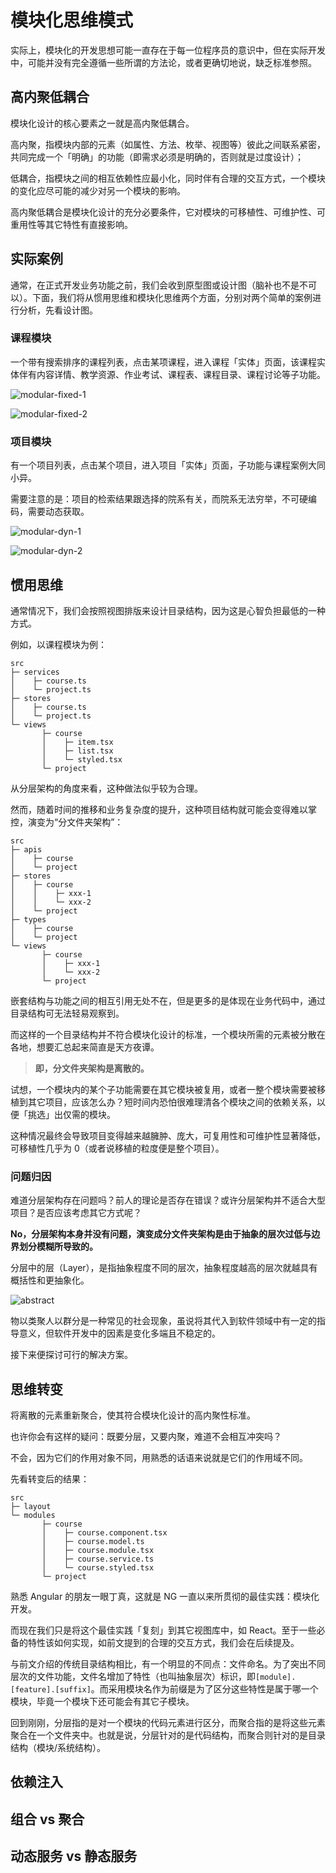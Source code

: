 # 模块化思维模式

实际上，模块化的开发思想可能一直存在于每一位程序员的意识中，但在实际开发中，可能并没有完全遵循一些所谓的方法论，或者更确切地说，缺乏标准参照。

## 高内聚低耦合

模块化设计的核心要素之一就是高内聚低耦合。

高内聚，指模块内部的元素（如属性、方法、枚举、视图等）彼此之间联系紧密，共同完成一个「明确」的功能（即需求必须是明确的，否则就是过度设计）；

低耦合，指模块之间的相互依赖性应最小化，同时伴有合理的交互方式，一个模块的变化应尽可能的减少对另一个模块的影响。

高内聚低耦合是模块化设计的充分必要条件，它对模块的可移植性、可维护性、可重用性等其它特性有直接影响。

## 实际案例

通常，在正式开发业务功能之前，我们会收到原型图或设计图（脑补也不是不可以）。下面，我们将从惯用思维和模块化思维两个方面，分别对两个简单的案例进行分析，先看设计图。

### 课程模块

一个带有搜索排序的课程列表，点击某项课程，进入课程「实体」页面，该课程实体伴有内容详情、教学资源、作业考试、课程表、课程目录、课程讨论等子功能。

![modular-fixed-1](images/modular-fixed-1.png)

![modular-fixed-2](images/modular-fixed-2.png)

### 项目模块

有一个项目列表，点击某个项目，进入项目「实体」页面，子功能与课程案例大同小异。

需要注意的是：项目的检索结果跟选择的院系有关，而院系无法穷举，不可硬编码，需要动态获取。

![modular-dyn-1](images/modular-dyn-1.png)

![modular-dyn-2](images/modular-dyn-2.png)

## 惯用思维

通常情况下，我们会按照视图排版来设计目录结构，因为这是心智负担最低的一种方式。

例如，以课程模块为例：

```tree
src
├─ services
│    ├─ course.ts
│    └─ project.ts
├─ stores
│    ├─ course.ts
│    └─ project.ts
└─ views
       ├─ course
       │    ├─ item.tsx
       │    ├─ list.tsx
       │    └─ styled.tsx
       └─ project
```

从分层架构的角度来看，这种做法似乎较为合理。

然而，随着时间的推移和业务复杂度的提升，这种项目结构就可能会变得难以掌控，演变为“分文件夹架构”：

```tree
src
├─ apis
│    ├─ course
│    └─ project
├─ stores
│    ├─ course
│    │    ├─ xxx-1
│    │    └─ xxx-2
│    └─ project
├─ types
│    ├─ course
│    └─ project
└─ views
       ├─ course
       │    ├─ xxx-1
       │    └─ xxx-2
       └─ project
```

嵌套结构与功能之间的相互引用无处不在，但是更多的是体现在业务代码中，通过目录结构可无法轻易观察到。

而这样的一个目录结构并不符合模块化设计的标准，一个模块所需的元素被分散在各地，想要汇总起来简直是天方夜谭。

> **即，分文件夹架构是离散的。**

试想，一个模块内的某个子功能需要在其它模块被复用，或者一整个模块需要被移植到其它项目，应该怎么办？短时间内恐怕很难理清各个模块之间的依赖关系，以便「挑选」出仅需的模块。

这种情况最终会导致项目变得越来越臃肿、庞大，可复用性和可维护性显著降低，可移植性几乎为 0（或者说移植的粒度便是整个项目）。

### 问题归因

难道分层架构存在问题吗？前人的理论是否存在错误？或许分层架构并不适合大型项目？是否应该考虑其它方式呢？

**No，分层架构本身并没有问题，演变成分文件夹架构是由于抽象的层次过低与边界划分模糊所导致的。**

分层中的层（Layer），是指抽象程度不同的层次，抽象程度越高的层次就越具有概括性和更抽象化。

![abstract](images/abstract.jpg)

物以类聚人以群分是一种常见的社会现象，虽说将其代入到软件领域中有一定的指导意义，但软件开发中的因素是变化多端且不稳定的。

接下来便探讨可行的解决方案。

## 思维转变

将离散的元素重新聚合，使其符合模块化设计的高内聚性标准。

也许你会有这样的疑问：既要分层，又要内聚，难道不会相互冲突吗？

不会，因为它们的作用对象不同，用熟悉的话语来说就是它们的作用域不同。

先看转变后的结果：

```tree
src
├─ layout
└─ modules
       ├─ course
       │    ├─ course.component.tsx
       │    ├─ course.model.ts
       │    ├─ course.module.tsx
       │    ├─ course.service.ts
       │    └─ course.styled.tsx
       └─ project
```

熟悉 Angular 的朋友一眼丁真，这就是 NG 一直以来所贯彻的最佳实践：模块化开发。

而现在我们只是将这个最佳实践「复刻」到其它视图库中，如 React。至于一些必备的特性该如何实现，如前文提到的合理的交互方式，我们会在后续提及。

与前文介绍的传统目录结构相比，有一个明显的不同点：文件命名。为了突出不同层次的文件功能，文件名增加了特性（也叫抽象层次）标识，即`[module].[feature].[suffix]`。而采用模块名作为前缀是为了区分这些特性是属于哪一个模块，毕竟一个模块下还可能会有其它子模块。

回到刚刚，分层指的是对一个模块的代码元素进行区分，而聚合指的是将这些元素聚合在一个文件夹中。也就是说，分层针对的是代码结构，而聚合则针对的是目录结构（模块/系统结构）。

## 依赖注入

## 组合 vs 聚合

## 动态服务 vs 静态服务
